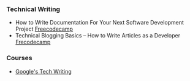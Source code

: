 
### Technical Writing

- How to Write Documentation For Your Next Software Development Project [Freecodecamp](https://www.freecodecamp.org/news/how-to-write-documentation-for-your-next-software-development-project/)
- Technical Blogging Basics – How to Write Articles as a Developer [Frecodecamp](https://www.freecodecamp.org/news/technical-blogging-basics/)

### Courses

- [Google's Tech Writing](https://developers.google.com/tech-writing)